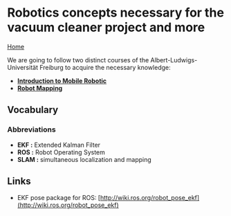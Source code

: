 # Robotics concepts necessary for the vacuum cleaner project and more

[Home](../../README.md)

We are going to follow two distinct courses of the Albert-Ludwigs-Universität Freiburg to acquire the necessary knowledge:

- [**Introduction to Mobile Robotic**](http://ais.informatik.uni-freiburg.de/teaching/ss19/robotics/)
- [**Robot Mapping**](http://ais.informatik.uni-freiburg.de/teaching/ws18/mapping/)

## Vocabulary

### Abbreviations

- **EKF :** Extended Kalman Filter
- **ROS :** Robot Operating System
- **SLAM :** simultaneous localization and mapping

## Links

- EKF pose package for ROS: [http://wiki.ros.org/robot_pose_ekf](http://wiki.ros.org/robot_pose_ekf)
